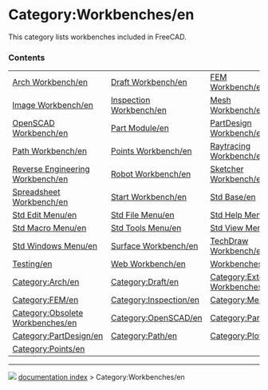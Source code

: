 # Category:Workbenches/en
This category lists workbenches included in FreeCAD.

### Contents

|     |     |     |
| --- | --- | --- |
| [Arch Workbench/en](Arch_Workbench/en.md) | [Draft Workbench/en](Draft_Workbench/en.md) | [FEM Workbench/en](FEM_Workbench/en.md) |
| [Image Workbench/en](Image_Workbench/en.md) | [Inspection Workbench/en](Inspection_Workbench/en.md) | [Mesh Workbench/en](Mesh_Workbench/en.md) |
| [OpenSCAD Workbench/en](OpenSCAD_Workbench/en.md) | [Part Module/en](Part_Module/en.md) | [PartDesign Workbench/en](PartDesign_Workbench/en.md) |
| [Path Workbench/en](Path_Workbench/en.md) | [Points Workbench/en](Points_Workbench/en.md) | [Raytracing Workbench/en](Raytracing_Workbench/en.md) |
| [Reverse Engineering Workbench/en](Reverse_Engineering_Workbench/en.md) | [Robot Workbench/en](Robot_Workbench/en.md) | [Sketcher Workbench/en](Sketcher_Workbench/en.md) |
| [Spreadsheet Workbench/en](Spreadsheet_Workbench/en.md) | [Start Workbench/en](Start_Workbench/en.md) | [Std Base/en](Std_Base/en.md) |
| [Std Edit Menu/en](Std_Edit_Menu/en.md) | [Std File Menu/en](Std_File_Menu/en.md) | [Std Help Menu/en](Std_Help_Menu/en.md) |
| [Std Macro Menu/en](Std_Macro_Menu/en.md) | [Std Tools Menu/en](Std_Tools_Menu/en.md) | [Std View Menu/en](Std_View_Menu/en.md) |
| [Std Windows Menu/en](Std_Windows_Menu/en.md) | [Surface Workbench/en](Surface_Workbench/en.md) | [TechDraw Workbench/en](TechDraw_Workbench/en.md) |
| [Testing/en](Testing/en.md) | [Web Workbench/en](Web_Workbench/en.md) | [Workbenches/en](Workbenches/en.md) |
| [Category:Arch/en](Category_Arch/en.md) | [Category:Draft/en](Category_Draft/en.md) | [Category:External Workbenches/en](Category_External_Workbenches/en.md) |
| [Category:FEM/en](Category_FEM/en.md) | [Category:Inspection/en](Category_Inspection/en.md) | [Category:Mesh/en](Category_Mesh/en.md) |
| [Category:Obsolete Workbenches/en](Category_Obsolete_Workbenches/en.md) | [Category:OpenSCAD/en](Category_OpenSCAD/en.md) | [Category:Part/en](Category_Part/en.md) |
| [Category:PartDesign/en](Category_PartDesign/en.md) | [Category:Path/en](Category_Path/en.md) | [Category:Plot/en](Category_Plot/en.md) |
| [Category:Points/en](Category_Points/en.md) |



---
![](images/Right_arrow.png) [documentation index](../README.md) > Category:Workbenches/en
